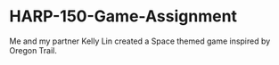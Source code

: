 # HARP-150-Game-Assignment
Me and my partner Kelly Lin created a Space themed game inspired by Oregon Trail.
